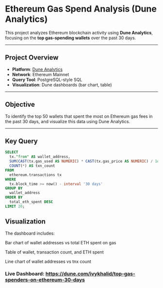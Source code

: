 #  Ethereum Gas Spend Analysis (Dune Analytics)

This project analyzes Ethereum blockchain activity using **Dune Analytics**, focusing on the **top gas-spending wallets** over the past 30 days.

---

##  Project Overview

- **Platform**: [Dune Analytics](https://dune.com)
- **Network**: Ethereum Mainnet
- **Query Tool**: PostgreSQL-style SQL
- **Visualization**: Dune dashboards (bar chart, table)

---

##  Objective

To identify the top 50 wallets that spent the most on Ethereum gas fees in the past 30 days, and visualize this data using Dune Analytics.

---

##  Key Query

```sql
SELECT
  tx."from" AS wallet_address,
  SUM(CAST(tx.gas_used AS NUMERIC) * CAST(tx.gas_price AS NUMERIC) / 1e18) AS total_eth_spent,
  COUNT(*) AS txn_count
FROM
  ethereum.transactions tx
WHERE
  tx.block_time >= now() - interval '30 days'
GROUP BY
  wallet_address
ORDER BY
  total_eth_spent DESC
LIMIT 20;
```

##  Visualization

The dashboard includes:

Bar chart of wallet addresses vs total ETH spent on gas

Table of wallet, transaction count, and ETH spent

Line chart of wallet addresses vs tnx count

### Live Dashboard: https://dune.com/ivykhalid/top-gas-spenders-on-ethereum-30-days
